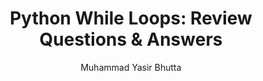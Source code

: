 ---
layout: review-questions
title: "Python While Loops: Review Questions & Answers"
description: Strengthen your Python while loop concepts with comprehensive review questions and answers. Cover syntax, infinite loops, break, continue, pass, else clause, and common patterns.
keywords: Python, while loops, review questions, Python practice, programming concepts, loop syntax, infinite loops, break statement, continue statement, pass statement, else in loops, Python for beginners
author: "Muhammad Yasir Bhutta"
toc: toc/python.html
course: "python"
topic: "loop-control-statements"
prev: /python/docs/lists/practice-and-progress/mini-projects-lists.html
next: /python/docs/functions.html
show_practice_progress: true
show_mini_project: null
show_toc: true
breadcrumb:
  - title: Home
    url: /
  - title: python
    url: /python/
  - title: Control Flow
    url: /python/docs/control-flow/
  - title: loop-control-statements
    url: /python/docs/loop-control-statements/
---